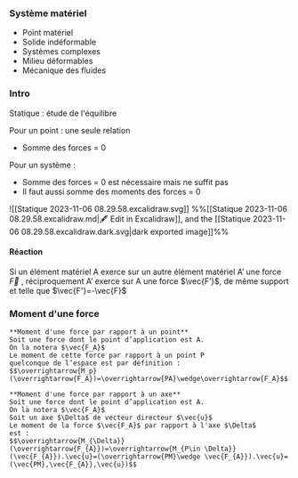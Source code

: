 ### Système matériel

* Point matériel
* Solide indéformable
* Systèmes complexes
* Milieu déformables
* Mécanique des fluides

### Intro
Statique : étude de l'équilibre

Pour un point : une seule relation
* Somme des forces = 0

Pour un système :
* Somme des forces = 0 est nécessaire mais ne suffit pas
* Il faut aussi somme des moments des forces = 0 

![[Statique 2023-11-06 08.29.58.excalidraw.svg]]
%%[[Statique 2023-11-06 08.29.58.excalidraw.md|🖋 Edit in Excalidraw]], and the [[Statique 2023-11-06 08.29.58.excalidraw.dark.svg|dark exported image]]%%

#### Réaction
Si un élément matériel A exerce sur un autre élément matériel A’ une force $\vec{F}$ , réciproquement A’ exerce sur A une force $\vec{F’}$, de même support et telle que $\vec{F'}=-\vec{F}$

### Moment d'une force

```ad-important
**Moment d'une force par rapport à un point**
Soit une force dont le point d’application est A.
On la notera $\vec{F_A}$
Le moment de cette force par rapport à un point P
quelconque de l’espace est par définition :
$$\overrightarrow{M_p}(\overrightarrow{F_A})=\overrightarrow{PA}\wedge\overrightarrow{F_A}$$
```

```ad-important
**Moment d'une force par rapport à un axe**
Soit une force dont le point d’application est A.
On la notera $\vec{F_A}$
Soit un axe $\Delta$ de vecteur directeur $\vec{u}$
Le moment de la force $\vec{F_A}$ par rapport à l'axe $\Delta$
est :
$$\overrightarrow{M_{\Delta}}(\overrightarrow{F_{A}})=\overrightarrow{M_{P\in \Delta}}(\vec{F_{A}}).\vec{u}=(\overrightarrow{PM}\wedge \vec{F_{A}}).\vec{u}=(\vec{PM},\vec{F_{A}},\vec{u})$$
```
